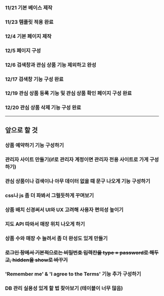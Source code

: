 ### 11/21 기본 베이스 제작
### 11/23 템플릿 적용 완료
### 12/4 기본 페이지 제작
### 12/5 페이지 구성
### 12/6 검색창과 관심 상품 기능 제외하고 완성
### 12/17 검색창 기능 구성 완료
### 12/19 관심 상품 등록 기능 및 관심 상품 확인 페이지 구성 완료
### 12/20 관심 상품 삭제 기능 구성 완료
------------
## 앞으로 할 것
### 상품 예약하기 기능 구성하기
### 관리자 사이트 만들기(if로 관리자 계정이면 관리자 전용 사이트로 가게 구성하기)
### 관심 상품이나 검색이나 아무 데이터 없을 때 문구 나오게 기능 구성하기
### css나 js 좀 더 파봐서 그럴듯하게 꾸며보기
### 상품 배치 신경써서 UI와 UX 고려해 사용자 편의성 높이기
### 지도 API 따와서 매장 위치 나오게 하기
### 상품 수와 매장 수 늘려서 좀 더 완성도 있게 만들기
### ~~로그인 창에서 기본적으로는 비밀번호 입력칸을 type = password로 해두고, hidden을 show로 바꾸기~~
### 'Remember me' & 'I agree to the Terms' 기능 추가 구성하기
### DB 관리 실용성 있게 할 법 찾아보기 (테이블이 너무 많음)